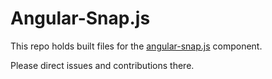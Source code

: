 # Angular-Snap.js

This repo holds built files for the [angular-snap.js](https://github.com/jtrussell/angular-snap.js) component.

Please direct issues and contributions there.
